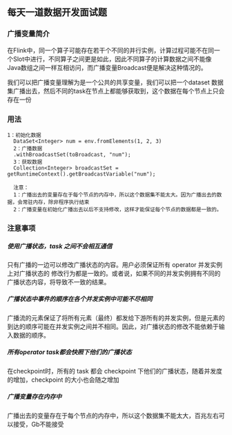 ## 每天一道数据开发面试题

### 广播变量简介

在Flink中，同一个算子可能存在若干个不同的并行实例，计算过程可能不在同一个Slot中进行，不同算子之间更是如此，因此不同算子的计算数据之间不能像Java数组之间一样互相访问，而广播变量Broadcast便是解决这种情况的。

我们可以把广播变量理解为是一个公共的共享变量，我们可以把一个dataset 数据集广播出去，然后不同的task在节点上都能够获取到，这个数据在每个节点上只会存在一份

### 用法

```
1：初始化数据
  DataSet<Integer> num = env.fromElements(1, 2, 3)
  2：广播数据
  .withBroadcastSet(toBroadcast, "num");
  3：获取数据
  Collection<Integer> broadcastSet = getRuntimeContext().getBroadcastVariable("num");
  
  注意：
  1：广播出去的变量存在于每个节点的内存中，所以这个数据集不能太大。因为广播出去的数据，会常驻内存，除非程序执行结束
  2：广播变量在初始化广播出去以后不支持修改，这样才能保证每个节点的数据都是一致的。
```

### 注意事项

##### 使用广播状态，task 之间不会相互通信

只有广播的一边可以修改广播状态的内容。用户必须保证所有 operator 并发实例上对广播状态的 修改行为都是一致的。或者说，如果不同的并发实例拥有不同的广播状态内容，将导致不一致的结果。

##### 广播状态中事件的顺序在各个并发实例中可能不尽相同

广播流的元素保证了将所有元素（最终）都发给下游所有的并发实例，但是元素的到达的顺序可能在并发实例之间并不相同。因此，对广播状态的修改不能依赖于输入数据的顺序。

##### 所有operator task都会快照下他们的广播状态

在checkpoint时，所有的 task 都会 checkpoint 下他们的广播状态，随着并发度的增加，checkpoint 的大小也会随之增加

##### 广播变量存在内存中

广播出去的变量存在于每个节点的内存中，所以这个数据集不能太大，百兆左右可以接受，Gb不能接受